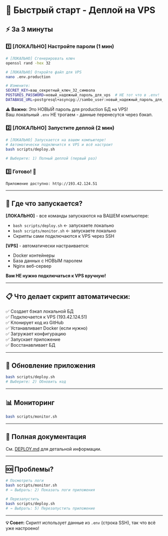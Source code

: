 # 🚀 Быстрый старт - Деплой на VPS

## ⚡ За 3 минуты

### 1️⃣ **[ЛОКАЛЬНО]** Настройте пароли (1 мин)

```bash
# [ЛОКАЛЬНО] Сгенерировать ключ
openssl rand -hex 32

# [ЛОКАЛЬНО] Откройте файл для VPS
nano .env.production

# Измените:
SECRET_KEY=ваш_секретный_ключ_32_символа
POSTGRES_PASSWORD=новый_надежный_пароль_для_vps  # НЕ тот что в .env!
DATABASE_URL=postgresql+asyncpg://sambo_user:новый_надежный_пароль_для_vps@localhost:5432/sambo_academy
```

⚠️ **Важно:** Это НОВЫЙ пароль для production БД на VPS!  
Ваш локальный `.env` НЕ трогаем - данные перенесутся через бэкап.

### 2️⃣ **[ЛОКАЛЬНО]** Запустите деплой (2 мин)

```bash
# [ЛОКАЛЬНО] Запускается на вашем компьютере!
# Автоматически подключится к VPS и всё настроит
bash scripts/deploy.sh

# Выберите: 1) Полный деплой (первый раз)
```

### 3️⃣ Готово! 🎉

```
Приложение доступно: http://193.42.124.51
```

---

## 📍 Где что запускается?

**[ЛОКАЛЬНО]** - все команды запускаются на ВАШЕМ компьютере:
- `bash scripts/deploy.sh` ← запускаете локально
- `bash scripts/monitor.sh` ← запускаете локально
- Скрипты сами подключаются к VPS через SSH

**[VPS]** - автоматически настраивается:
- Docker контейнеры
- База данных с НОВЫМ паролем
- Nginx веб-сервер

**Вам НЕ нужно подключаться к VPS вручную!**

---

## 📋 Что делает скрипт автоматически:

✅ Создает бэкап локальной БД  
✅ Подключается к VPS (193.42.124.51)  
✅ Клонирует код из GitHub  
✅ Устанавливает Docker (если нужно)  
✅ Загружает конфигурацию  
✅ Запускает приложение  
✅ Восстанавливает БД  

---

## 🔄 Обновление приложения

```bash
bash scripts/deploy.sh
# Выберите: 2) Обновить код
```

---

## 📊 Мониторинг

```bash
bash scripts/monitor.sh
```

---

## 📖 Полная документация

См. [DEPLOY.md](DEPLOY.md) для детальной информации.

---

## 🆘 Проблемы?

```bash
# Посмотреть логи
bash scripts/monitor.sh
# → Выбрать: 2) Показать логи приложения

# Перезапустить
bash scripts/deploy.sh
# → Выбрать: 5) Перезапустить приложение
```

---

**💡 Совет:** Скрипт использует данные из `.env` (строка SSH), так что всё уже настроено!
